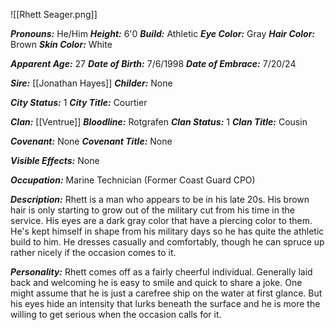 ![[Rhett Seager.png]]

***Pronouns:*** He/Him
***Height:*** 6'0
***Build:*** Athletic
***Eye Color:*** Gray
***Hair Color:*** Brown
***Skin Color:*** White

***Apparent Age:*** 27
***Date of Birth:*** 7/6/1998
***Date of Embrace:*** 7/20/24

***Sire:***  ⁠[[Jonathan Hayes]]
***Childer:*** None

***City Status:*** 1
***City Title:*** Courtier

***Clan:*** [[Ventrue]]
***Bloodline:*** Rotgrafen
***Clan Status:*** 1
***Clan Title:*** Cousin

***Covenant:*** None
***Covenant Title:*** None

***Visible Effects:*** None

***Occupation:*** Marine Technician (Former Coast Guard CPO)

***Description:*** Rhett is a man who appears to be in his late 20s. His brown hair is only starting to grow out of the military cut from his time in the service. His eyes are a dark gray color that have a piercing color to them. He's kept himself in shape from his military days so he has quite the athletic build to him. He dresses casually and comfortably, though he can spruce up rather nicely if the occasion comes to it.

***Personality:*** Rhett comes off as a fairly cheerful individual. Generally laid back and welcoming he is easy to smile and quick to share a joke. One might assume that he is just a carefree ship on the water at first glance. But his eyes hide an intensity that lurks beneath the surface and he is more the willing to get serious when the occasion calls for it.